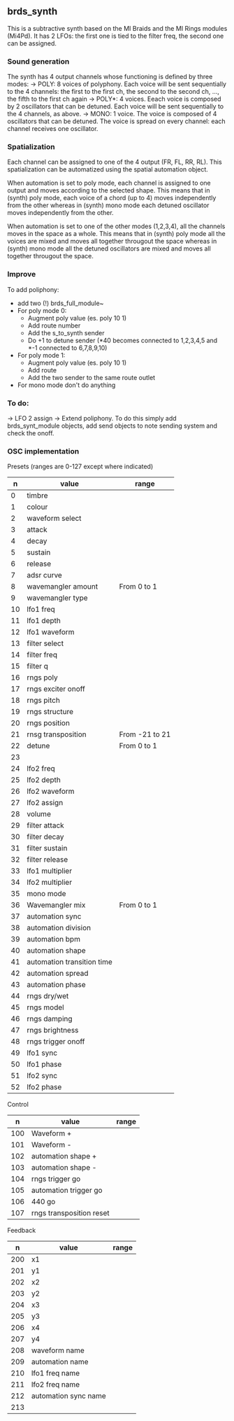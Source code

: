 ## brds_synth

This is a subtractive synth based on the MI Braids and the MI Rings modules (Mi4Pd). It has 2 LFOs: the first one is tied to the filter freq, the second one can be assigned.

### Sound generation

The synth has 4 output channels whose functioning is defined by three modes:
-> POLY: 8 voices of polyphony. Each voice will be sent sequentially to the 4 channels: the first to the first ch, the second to the second ch, ..., the fifth to the first ch again
-> POLY*: 4 voices. Eeach voice is composed by 2 oscillators that can be detuned. Each voice will be sent sequentially to the 4 channels, as above.
-> MONO: 1 voice. The voice is composed of 4 oscillators that can be detuned. The voice is spread on every channel: each channel receives one oscillator.

### Spatialization

Each channel can be assigned to one of the 4 output (FR, FL, RR, RL). This spatialization can be automatized using the spatial automation object.

When automation is set to poly mode, each channel is assigned to one output and moves according to the selected shape. This means that in (synth) poly mode,
each voice of a chord (up to 4) moves independently from the other whereas in (synth) mono mode each detuned oscillator moves independently from the other.

When automation is set to one of the other modes (1,2,3,4), all the channels moves in the space as a whole. This means that in (synth) poly mode 
all the voices are mixed and moves all together througout the space whereas in (synth) mono mode all the detuned oscillators are mixed and moves all together througout the space.

### Improve
To add poliphony:
* add two (!) brds\_full\_module~
* For poly mode 0:
    * Augment poly value (es. poly 10 1)
    * Add route number
    * Add the s\_to\_synth sender
    * Do +1 to detune sender (*40 becomes connected to 1,2,3,4,5 and *-1 connected to 6,7,8,9,10)
* For poly mode 1: 
    * Augment poly value (es. poly 10 1)
    * Add route
    * Add the two sender to the same route outlet
* For mono mode don't do anything


### To do:
-> LFO 2 assign
-> Extend poliphony. To do this simply add brds_synt_module objects, add send objects to note sending system and check the onoff.

### OSC implementation

Presets (ranges are 0-127 except where indicated)

| n | value |range|
|-----|--------------------------|---|
| 0   | timbre                     |                |
| 1   | colour                     |                |
| 2   | waveform select            |                |
| 3   | attack                     |                |
| 4   | decay                      |                |
| 5   | sustain                    |                |
| 6   | release                    |                |
| 7   | adsr curve                 |                |
| 8   | wavemangler amount         | From 0 to 1    |
| 9   | wavemangler type           |                |
| 10  | lfo1 freq                  |                |
| 11  | lfo1 depth                 |                |
| 12  | lfo1 waveform              |                |
| 13  | filter select              |                |
| 14  | filter freq                |                |
| 15  | filter q                   |                |
| 16  | rngs poly                  |                |
| 17  | rngs exciter onoff         |                |
| 18  | rngs pitch                 |                |
| 19  | rngs structure             |                |
| 20  | rngs position              |                |
| 21  | rnsg transposition         | From -21 to 21 |
| 22  | detune                     | From 0 to 1    |
| 23  |                            |                |
| 24  | lfo2 freq                  |                |
| 25  | lfo2 depth                 |                |
| 26  | lfo2 waveform              |                |
| 27  | lfo2 assign                |                |
| 28  | volume                     |                |
| 29  | filter attack              |                |
| 30  | filter decay               |                |
| 31  | filter sustain             |                |
| 32  | filter release             |                |
| 33  | lfo1 multiplier            |                |
| 34  | lfo2 multiplier            |                |
| 35  | mono mode                  |                |
| 36  | Wavemangler mix            | From 0 to 1    |
| 37  | automation sync            |                |
| 38  | automation division        |                |
| 39  | automation bpm             |                |
| 40  | automation shape           |                |
| 41  | automation transition time |                |
| 42  | automation spread          |                |
| 43  | automation phase           |                |
| 44  | rngs dry/wet               |                |
| 45  | rngs model                 |                |
| 46  | rngs damping               |                |
| 47  | rngs brightness            |                |
| 48  | rngs trigger onoff         |                |
| 49  | lfo1 sync                  |                |
| 50  | lfo1 phase                 |                |
| 51  | lfo2 sync                  |                |
| 52  | lfo2 phase                 |                |

Control

| n | value |range|
|-----|--------------------------|---|
| 100 | Waveform +                 |                |
| 101 | Waveform -                 |                |
| 102 | automation shape +         |                |
| 103 | automation shape -         |                |
| 104 | rngs trigger go            |                |
| 105 | automation trigger go      |                |
| 106 | 440 go                     |                |
| 107 | rngs transposition reset   |                |

Feedback

| n | value |range|
|-----|--------------------------|---|
| 200 | x1                         |                |
| 201 | y1                         |                |
| 202 | x2                         |                |
| 203 | y2                         |                |
| 204 | x3                         |                |
| 205 | y3                         |                |
| 206 | x4                         |                |
| 207 | y4                         |                |
| 208 | waveform name              |                |
| 209 | automation name            |                |
| 210 | lfo1 freq name             |                |
| 211 | lfo2 freq name             |                |
| 212 | automation sync name       |                |
| 213 |                            |                |
